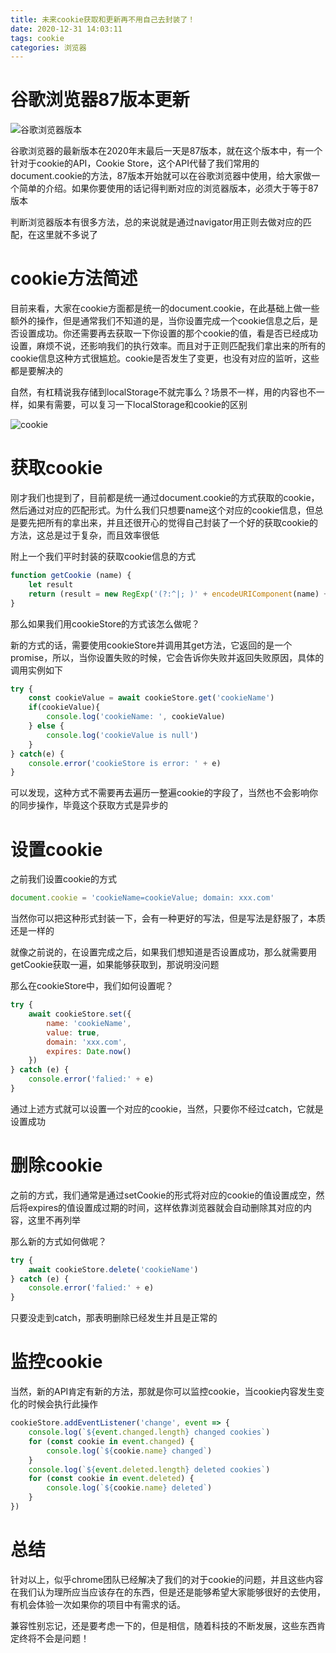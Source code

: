 ```yaml
---
title: 未来cookie获取和更新再不用自己去封装了！
date: 2020-12-31 14:03:11
tags: cookie
categories: 浏览器
---
```


# 谷歌浏览器87版本更新

![谷歌浏览器版本](https://gitee.com/RenYaNan/wx-photo/raw/master/2020-12-31/1609407871306-Chrome-version.png)

谷歌浏览器的最新版本在2020年末最后一天是87版本，就在这个版本中，有一个针对于cookie的API，Cookie Store，这个API代替了我们常用的document.cookie的方法，87版本开始就可以在谷歌浏览器中使用，给大家做一个简单的介绍。如果你要使用的话记得判断对应的浏览器版本，必须大于等于87版本

判断浏览器版本有很多方法，总的来说就是通过navigator用正则去做对应的匹配，在这里就不多说了

# cookie方法简述

目前来看，大家在cookie方面都是统一的document.cookie，在此基础上做一些额外的操作，但是通常我们不知道的是，当你设置完成一个cookie信息之后，是否设置成功。你还需要再去获取一下你设置的那个cookie的值，看是否已经成功设置，麻烦不说，还影响我们的执行效率。而且对于正则匹配我们拿出来的所有的cookie信息这种方式很尴尬。cookie是否发生了变更，也没有对应的监听，这些都是要解决的

自然，有杠精说我存储到localStorage不就完事么？场景不一样，用的内容也不一样，如果有需要，可以复习一下localStorage和cookie的区别

![cookie](https://gitee.com/RenYaNan/wx-photo/raw/master/2020-12-31/1609407891910-cookie.jpeg)

# 获取cookie

刚才我们也提到了，目前都是统一通过document.cookie的方式获取的cookie，然后通过对应的匹配形式。为什么我们只想要name这个对应的cookie信息，但总是要先把所有的拿出来，并且还很开心的觉得自己封装了一个好的获取cookie的方法，这总是过于复杂，而且效率很低

附上一个我们平时封装的获取cookie信息的方式

```javascript
function getCookie (name) {
    let result
    return (result = new RegExp('(?:^|; )' + encodeURIComponent(name) + '=([^;]*)').exec(document.cookie)) ? decodeURIComponent(result[1]) : null
}
```

那么如果我们用cookieStore的方式该怎么做呢？

新的方式的话，需要使用cookieStore并调用其get方法，它返回的是一个promise，所以，当你设置失败的时候，它会告诉你失败并返回失败原因，具体的调用实例如下

```javascript
try {
    const cookieValue = await cookieStore.get('cookieName')
    if(cookieValue){
        console.log('cookieName: ', cookieValue)
    } else {
        console.log('cookieValue is null')
    }
} catch(e) {
    console.error('cookieStore is error: ' + e)
}
```

可以发现，这种方式不需要再去遍历一整遍cookie的字段了，当然也不会影响你的同步操作，毕竟这个获取方式是异步的

# 设置cookie

之前我们设置cookie的方式

```javascript
document.cookie = 'cookieName=cookieValue; domain: xxx.com'
```

当然你可以把这种形式封装一下，会有一种更好的写法，但是写法是舒服了，本质还是一样的

就像之前说的，在设置完成之后，如果我们想知道是否设置成功，那么就需要用getCookie获取一遍，如果能够获取到，那说明没问题

那么在cookieStore中，我们如何设置呢？

```javascript
try {
    await cookieStore.set({
        name: 'cookieName',
        value: true,
        domain: 'xxx.com',
        expires: Date.now()
    })
} catch (e) {
    console.error('falied:' + e)
}
```

通过上述方式就可以设置一个对应的cookie，当然，只要你不经过catch，它就是设置成功

# 删除cookie

之前的方式，我们通常是通过setCookie的形式将对应的cookie的值设置成空，然后将expires的值设置成过期的时间，这样依靠浏览器就会自动删除其对应的内容，这里不再列举

那么新的方式如何做呢？

```javascript
try {
    await cookieStore.delete('cookieName')
} catch (e) {
    console.error('falied:' + e)
}
```

只要没走到catch，那表明删除已经发生并且是正常的

# 监控cookie

当然，新的API肯定有新的方法，那就是你可以监控cookie，当cookie内容发生变化的时候会执行此操作

```javascript
cookieStore.addEventListener('change', event => {
    console.log(`${event.changed.length} changed cookies`)
    for (const cookie in event.changed) {
        console.log(`${cookie.name} changed`)
    }
    console.log(`${event.deleted.length} deleted cookies`)
    for (const cookie in event.deleted) {
        console.log(`${cookie.name} deleted`)
    }
})
```

# 总结

针对以上，似乎chrome团队已经解决了我们的对于cookie的问题，并且这些内容在我们认为理所应当应该存在的东西，但是还是能够希望大家能够很好的去使用，有机会体验一次如果你的项目中有需求的话。

兼容性别忘记，还是要考虑一下的，但是相信，随着科技的不断发展，这些东西肯定终将不会是问题！

